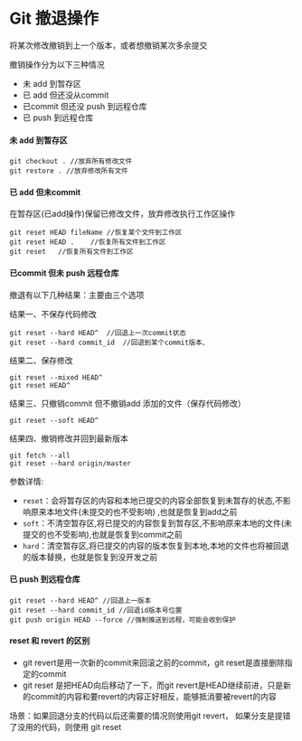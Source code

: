 # Git 撤退操作

将某次修改撤销到上一个版本，或者想撤销某次多余提交

撤销操作分为以下三种情况

- 未 add 到暂存区
- 已 add 但还没从commit
- 已commit 但还没 push 到远程仓库
- 已 push 到远程仓库



#### 未 add 到暂存区

```
git checkout . //放弃所有修改文件
git restore . //放弃修改所有文件
```

#### 已 add 但未commit

在暂存区(已add操作)保留已修改文件，放弃修改执行工作区操作

```
git reset HEAD fileName //恢复某个文件到工作区
git reset HEAD . 	//恢复所有文件到工作区
git reset 	//恢复所有文件到工作区
```

#### 已commit 但未 push 远程仓库

撤退有以下几种结果：主要由三个选项

结果一、不保存代码修改

```shell
git reset --hard HEAD^ 	//回退上一次commit状态
git reset --hard commit_id 	//回退到某个commit版本、
```

结果二、保存修改

```shell
git reset --mixed HEAD^
git reset HEAD^
```

结果三、只撤销commit 但不撤销add 添加的文件（保存代码修改）

```shell
git reset --soft HEAD^ 
```

结果四、撤销修改并回到最新版本

```shell
git fetch --all
git reset --hard origin/master 
```

 参数详情:

- `reset`：会将暂存区的内容和本地已提交的内容全部恢复到未暂存的状态,不影响原来本地文件(未提交的也不受影响) ,也就是恢复到add之前
- `soft`：不清空暂存区,将已提交的内容恢复到暂存区,不影响原来本地的文件(未提交的也不受影响),也就是恢复到commit之前
- `hard`：清空暂存区,将已提交的内容的版本恢复到本地,本地的文件也将被回退的版本替换，也就是恢复到没开发之前



#### 已 push 到远程仓库

```shell
git reset --hard HEAD^ //回退上一版本
git reset --hard commit_id //回退id版本号位置
git push origin HEAD --force //强制推送到远程，可能会收到保护
```

#### reset 和 revert 的区别

- git revert是用一次新的commit来回滚之前的commit，git reset是直接删除指定的commit
- git reset 是把HEAD向后移动了一下，而git revert是HEAD继续前进，只是新的commit的内容和要revert的内容正好相反，能够抵消要被revert的内容

场景：如果回退分支的代码以后还需要的情况则使用git revert， 如果分支是提错了没用的代码，则使用 git reset
